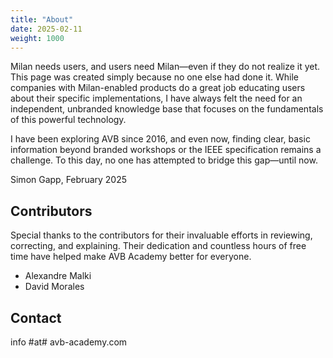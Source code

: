 ```yaml
---
title: "About"
date: 2025-02-11
weight: 1000
---
```


Milan needs users, and users need Milan—even if they do not realize it yet. This page was created simply because no one else had done it. While companies with Milan-enabled products do a great job educating users about their specific implementations, I have always felt the need for an independent, unbranded knowledge base that focuses on the fundamentals of this powerful technology.

I have been exploring AVB since 2016, and even now, finding clear, basic information beyond branded workshops or the IEEE specification remains a challenge. To this day, no one has attempted to bridge this gap—until now.

Simon Gapp, February 2025

## Contributors
Special thanks to the contributors for their invaluable efforts in reviewing, correcting, and explaining. Their dedication and countless hours of free time have helped make AVB Academy better for everyone.
- Alexandre Malki
- David Morales


## Contact
info #at# avb-academy.com